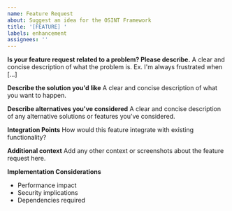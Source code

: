 ```yaml
---
name: Feature Request
about: Suggest an idea for the OSINT Framework
title: '[FEATURE] '
labels: enhancement
assignees: ''
---
```


**Is your feature request related to a problem? Please describe.**
A clear and concise description of what the problem is. Ex. I'm always frustrated when [...]

**Describe the solution you'd like**
A clear and concise description of what you want to happen.

**Describe alternatives you've considered**
A clear and concise description of any alternative solutions or features you've considered.

**Integration Points**
How would this feature integrate with existing functionality?

**Additional context**
Add any other context or screenshots about the feature request here.

**Implementation Considerations**
- Performance impact
- Security implications
- Dependencies required
